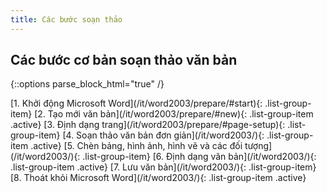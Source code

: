 ```yaml
---
title: Các bước soạn thảo
---
```


## Các bước cơ bản soạn thảo văn bản

{::options parse_block_html="true" /}
<div class="list-group">
[1. Khởi động Microsoft Word](/it/word2003/prepare/#start){: .list-group-item}
[2. Tạo mới văn bản](/it/word2003/prepare/#new){: .list-group-item .active}
[3. Định dạng trang](/it/word2003/prepare/#page-setup){: .list-group-item}
[4. Soạn thảo văn bản đơn giản](/it/word2003/){: .list-group-item .active}
[5. Chèn bảng, hình ảnh, hình vẽ và các đối tượng](/it/word2003/){: .list-group-item}
[6. Định dạng văn bản](/it/word2003/){: .list-group-item .active}
[7. Lưu văn bản](/it/word2003/){: .list-group-item}
[8. Thoát khỏi Microsoft Word](/it/word2003/){: .list-group-item .active}
</div>
